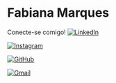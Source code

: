 
# Fabiana Marques

Conecte-se comigo!
[![LinkedIn](https://img.shields.io/badge/LinkedIn-0077B5?style=for-the-badge&logo=linkedin&logoColor=white)](https://www.linkedin.com/in/omarquesfabiana/)

[![Instagram](https://img.shields.io/badge/-Instagram-%23E4405F?style=for-the-badge&logo=instagram&logoColor=white)](https://www.instagram.com/fabimarqus/)

[![GitHub](https://img.shields.io/badge/GitHub-100000?style=for-the-badge&logo=github&logoColor=white)](https://github.com/omarquesfabiana)

[![Gmail](https://img.shields.io/badge/Gmail-333333?style=for-the-badge&logo=gmail&logoColor=red)](mailto:omarquesfabiana@gmail.com)